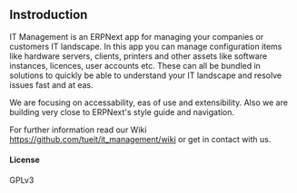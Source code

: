 ## Instroduction

IT Management is an ERPNext app for managing your companies or customers IT landscape. In this app you can manage configuration items like hardware servers, clients, printers and other assets like software instances, licences, user accounts etc. These can all be bundled in solutions to quickly be able to understand your IT landscape and resolve issues fast and at eas.

We are focusing on accessability, eas of use and extensibility. Also we are building very close to ERPNext's style guide and navigation.

For further information read our Wiki https://github.com/tueit/it_management/wiki or get in contact with us.

#### License

GPLv3
